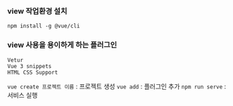 ### view 작업환경 설치
```
npm install -g @vue/cli
```


### view 사용을 용이하게 하는 플러그인
```
Vetur 
Vue 3 snippets
HTML CSS Support
```

`vue create 프로젝트 이름` : 프로젝트 생성
`vue add` : 플러그인 추가
`npm run serve` : 서비스 실행
